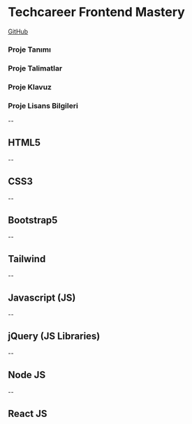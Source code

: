 # Techcareer Frontend Mastery

[GitHub](https://github.com/hamitmizrak/TechCareer_Frontend_Mastery)

### Proje Tanımı
### Proje Talimatlar
### Proje Klavuz
### Proje Lisans Bilgileri
--

## HTML5

--
## CSS3

--
## Bootstrap5

--
## Tailwind

--
## Javascript (JS)

--
## jQuery (JS Libraries)

--
## Node JS 

--
## React JS

